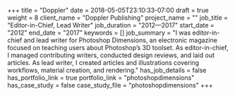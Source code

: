 +++
title = "Doppler"
date = 2018-05-05T23:10:33-07:00
draft = true
weight = 8
client_name = "Doppler Publishing"
project_name = ""
job_title = "Editor-in-Chief, Lead Writer"
job_duration = "2012—2017"
start_date = "2012"
end_date = "2017"
keywords = []
job_summary = "I was editor-in-chief and lead writer for Photoshop Dimensions, an electronic magazine focused on teaching users about Photoshop’s 3D toolset. As editor-in-chief, I managed contributing writers, conducted design reviews, and laid out articles. As lead writer, I created articles and illustrations covering workflows, material creation, and rendering."
has_job_details = false
has_portfolio_link = true
portfolio_link = "photoshopdimensions"
has_case_study = false
case_study_file = "photoshopdimensions"
+++

